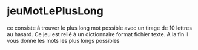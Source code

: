 # jeuMotLePlusLong
ce consiste à trouver le plus long mot possible avec un tirage de 10 lettres au hasard. Ce jeu est relié à un dictionnaire format fichier texte. A la fin il vous donne les mots les plus longs possibles
